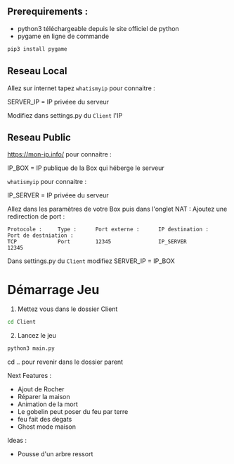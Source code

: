 

## Prerequirements :

- python3   téléchargeable depuis le site officiel de python
- pygame en ligne de commande 

``` bash
pip3 install pygame
```


## Reseau Local

Allez sur internet tapez `whatismyip` pour connaitre :

SERVER_IP = IP privéee du serveur

Modifiez dans settings.py du `Client` l'IP


## Reseau Public

https://mon-ip.info/ pour connaitre :

IP_BOX = IP publique de la Box qui héberge le serveur

`whatismyip` pour connaitre :

IP_SERVER = IP privéee du serveur


Allez dans les paramètres de votre Box puis dans l'onglet NAT :
Ajoutez une redirection de port :

```
Protocole :     Type :      Port externe :      IP destination :        Port de destniation :
TCP             Port        12345               IP_SERVER               12345
```

Dans settings.py du `Client` modifiez SERVER_IP = IP_BOX



# Démarrage Jeu

1. Mettez vous dans le dossier Client

``` bash
cd Client
```


2. Lancez le jeu
``` bash
python3 main.py
```


cd .. pour revenir dans le dossier parent




Next Features :

- Ajout de Rocher
- Réparer la maison
- Animation de la mort
- Le gobelin peut poser du feu par terre
- feu fait des degats
- Ghost mode maison



Ideas :

- Pousse d'un arbre ressort
